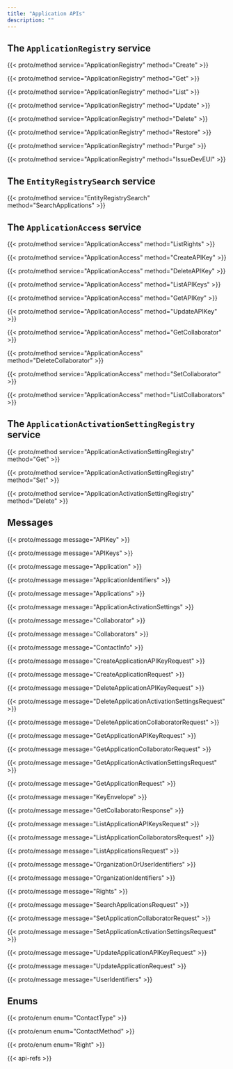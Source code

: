 ```yaml
---
title: "Application APIs"
description: ""
---
```


## The `ApplicationRegistry` service

{{< proto/method service="ApplicationRegistry" method="Create" >}}

{{< proto/method service="ApplicationRegistry" method="Get" >}}

{{< proto/method service="ApplicationRegistry" method="List" >}}

{{< proto/method service="ApplicationRegistry" method="Update" >}}

{{< proto/method service="ApplicationRegistry" method="Delete" >}}

{{< proto/method service="ApplicationRegistry" method="Restore" >}}

{{< proto/method service="ApplicationRegistry" method="Purge" >}}

{{< proto/method service="ApplicationRegistry" method="IssueDevEUI" >}}

## The `EntityRegistrySearch` service

{{< proto/method service="EntityRegistrySearch" method="SearchApplications" >}}

## The `ApplicationAccess` service

{{< proto/method service="ApplicationAccess" method="ListRights" >}}

{{< proto/method service="ApplicationAccess" method="CreateAPIKey" >}}

{{< proto/method service="ApplicationAccess" method="DeleteAPIKey" >}}

{{< proto/method service="ApplicationAccess" method="ListAPIKeys" >}}

{{< proto/method service="ApplicationAccess" method="GetAPIKey" >}}

{{< proto/method service="ApplicationAccess" method="UpdateAPIKey" >}}

{{< proto/method service="ApplicationAccess" method="GetCollaborator" >}}

{{< proto/method service="ApplicationAccess" method="DeleteCollaborator" >}}

{{< proto/method service="ApplicationAccess" method="SetCollaborator" >}}

{{< proto/method service="ApplicationAccess" method="ListCollaborators" >}}


## The `ApplicationActivationSettingRegistry` service

{{< proto/method service="ApplicationActivationSettingRegistry" method="Get" >}}

{{< proto/method service="ApplicationActivationSettingRegistry" method="Set" >}}

{{< proto/method service="ApplicationActivationSettingRegistry" method="Delete" >}}

## Messages

{{< proto/message message="APIKey" >}}

{{< proto/message message="APIKeys" >}}

{{< proto/message message="Application" >}}

{{< proto/message message="ApplicationIdentifiers" >}}

{{< proto/message message="Applications" >}}

{{< proto/message message="ApplicationActivationSettings" >}}

{{< proto/message message="Collaborator" >}}

{{< proto/message message="Collaborators" >}}

{{< proto/message message="ContactInfo" >}}

{{< proto/message message="CreateApplicationAPIKeyRequest" >}}

{{< proto/message message="CreateApplicationRequest" >}}

{{< proto/message message="DeleteApplicationAPIKeyRequest" >}}

{{< proto/message message="DeleteApplicationActivationSettingsRequest" >}}

{{< proto/message message="DeleteApplicationCollaboratorRequest" >}}

{{< proto/message message="GetApplicationAPIKeyRequest" >}}

{{< proto/message message="GetApplicationCollaboratorRequest" >}}

{{< proto/message message="GetApplicationActivationSettingsRequest" >}}

{{< proto/message message="GetApplicationRequest" >}}

{{< proto/message message="KeyEnvelope" >}}

{{< proto/message message="GetCollaboratorResponse" >}}

{{< proto/message message="ListApplicationAPIKeysRequest" >}}

{{< proto/message message="ListApplicationCollaboratorsRequest" >}}

{{< proto/message message="ListApplicationsRequest" >}}

{{< proto/message message="OrganizationOrUserIdentifiers" >}}

{{< proto/message message="OrganizationIdentifiers" >}}

{{< proto/message message="Rights" >}}

{{< proto/message message="SearchApplicationsRequest" >}}

{{< proto/message message="SetApplicationCollaboratorRequest" >}}

{{< proto/message message="SetApplicationActivationSettingsRequest" >}}

{{< proto/message message="UpdateApplicationAPIKeyRequest" >}}

{{< proto/message message="UpdateApplicationRequest" >}}

{{< proto/message message="UserIdentifiers" >}}

## Enums 

{{< proto/enum enum="ContactType" >}}

{{< proto/enum enum="ContactMethod" >}}

{{< proto/enum enum="Right" >}}

{{< api-refs >}}
